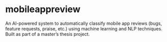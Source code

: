 # mobileappreview
An AI-powered system to automatically classify mobile app reviews (bugs, feature requests, praise, etc.) using machine learning and NLP techniques. Built as part of a master’s thesis project.